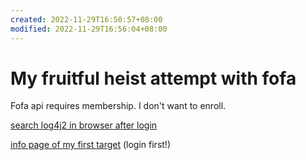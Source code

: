 ```yaml
---
created: 2022-11-29T16:50:57+08:00
modified: 2022-11-29T16:56:04+08:00
---
```


# My fruitful heist attempt with fofa

Fofa api requires membership. I don't want to enroll.

[search log4j2 in browser after login](https://fofa.info/result?qbase64=YXBwPSJMb2c0ajIi&page=2&page_size=10)

[info page of my first target](https://fofa.info/hosts/121.199.46.85) (login first!)
